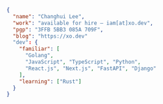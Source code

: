 <img src="https://hits.seeyoufarm.com/api/count/incr/badge.svg?url=https%3A%2F%2Fgithub.com%2Fblurfx&count_bg=%2379C83D&title_bg=%23555555&icon=&icon_color=%23E7E7E7&title=hits&edge_flat=false" width="0" height="0" />

```json
{
  "name": "Changhui Lee",
  "work": "available for hire — iam[at]xo.dev",
  "pgp": "3FFB 5BB3 085A 709F",
  "blog": "https://xo.dev"
  "dev": {
    "familiar": [
      "Golang",
      "JavaScript", "TypeScript", "Python",
      "React.js", "Next.js", "FastAPI", "Django"
    ],
    "learning": ["Rust"]
  }
}
```
